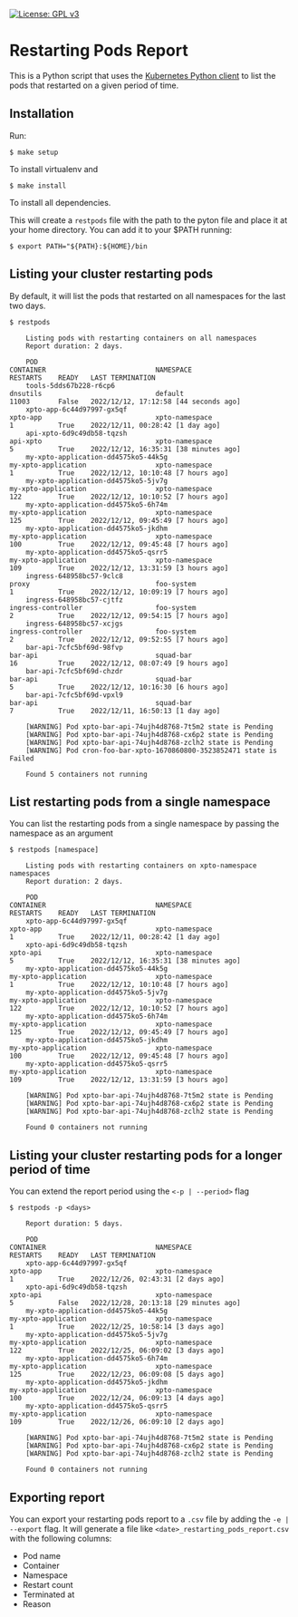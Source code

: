 [![License: GPL v3](https://img.shields.io/badge/License-GPLv3-blue.svg)](https://www.gnu.org/licenses/gpl-3.0)

# Restarting Pods Report

This is a Python script that uses the [Kubernetes Python client](https://github.com/kubernetes-client/python) to list the pods that restarted on a given period of time.

## Installation

Run:

`$ make setup`

To install virtualenv and

`$ make install`

To install all dependencies.

This will create a `restpods` file with the path to the pyton file and place it at your home directory. You can add it to your $PATH running:

`$ export PATH="${PATH}:${HOME}/bin`


## Listing your cluster restarting pods

By default, it will list the pods that restarted on all namespaces for the last two days.

`$ restpods`

```
    Listing pods with restarting containers on all namespaces
    Report duration: 2 days.

    POD                                                             CONTAINER                           NAMESPACE                           RESTARTS    READY   LAST TERMINATION
    tools-5dds67b228-r6cp6                                          dnsutils                            default                             11003       False   2022/12/12, 17:12:58 [44 seconds ago]
    xpto-app-6c44d97997-gx5qf                                       xpto-app                            xpto-namespace                      1           True    2022/12/11, 00:28:42 [1 day ago]
    api-xpto-6d9c49db58-tqzsh                                       api-xpto                            xpto-namespace                      5           True    2022/12/12, 16:35:31 [38 minutes ago]
    my-xpto-application-dd4575ko5-44k5g                             my-xpto-application                 xpto-namespace                      1           True    2022/12/12, 10:10:48 [7 hours ago]
    my-xpto-application-dd4575ko5-5jv7g                             my-xpto-application                 xpto-namespace                      122         True    2022/12/12, 10:10:52 [7 hours ago]
    my-xpto-application-dd4575ko5-6h74m                             my-xpto-application                 xpto-namespace                      125         True    2022/12/12, 09:45:49 [7 hours ago]
    my-xpto-application-dd4575ko5-jkdhm                             my-xpto-application                 xpto-namespace                      100         True    2022/12/12, 09:45:48 [7 hours ago]
    my-xpto-application-dd4575ko5-qsrr5                             my-xpto-application                 xpto-namespace                      109         True    2022/12/12, 13:31:59 [3 hours ago]
    ingress-648958bc57-9clc8                                        proxy                               foo-system                          1           True    2022/12/12, 10:09:19 [7 hours ago]
    ingress-648958bc57-cjtfz                                        ingress-controller                  foo-system                          2           True    2022/12/12, 09:54:15 [7 hours ago]
    ingress-648958bc57-xcjgs                                        ingress-controller                  foo-system                          2           True    2022/12/12, 09:52:55 [7 hours ago]
    bar-api-7cfc5bf69d-98fvp                                        bar-api                             squad-bar                           16          True    2022/12/12, 08:07:49 [9 hours ago]
    bar-api-7cfc5bf69d-chzdr                                        bar-api                             squad-bar                           5           True    2022/12/12, 10:16:30 [6 hours ago]
    bar-api-7cfc5bf69d-vpxl9                                        bar-api                             squad-bar                           7           True    2022/12/11, 16:50:13 [1 day ago]

    [WARNING] Pod xpto-bar-api-74ujh4d8768-7t5m2 state is Pending
    [WARNING] Pod xpto-bar-api-74ujh4d8768-cx6p2 state is Pending
    [WARNING] Pod xpto-bar-api-74ujh4d8768-zclh2 state is Pending
    [WARNING] Pod cron-foo-bar-xpto-1670860800-3523852471 state is Failed

    Found 5 containers not running
```

## List restarting pods from a single namespace

You can list the restarting pods from a single namespace by passing the namespace as an argument

`$ restpods [namespace]`

```
    Listing pods with restarting containers on xpto-namespace namespaces
    Report duration: 2 days.

    POD                                                             CONTAINER                           NAMESPACE                           RESTARTS    READY   LAST TERMINATION
    xpto-app-6c44d97997-gx5qf                                       xpto-app                            xpto-namespace                      1           True    2022/12/11, 00:28:42 [1 day ago]
    xpto-api-6d9c49db58-tqzsh                                       xpto-api                            xpto-namespace                      5           True    2022/12/12, 16:35:31 [38 minutes ago]
    my-xpto-application-dd4575ko5-44k5g                             my-xpto-application                 xpto-namespace                      1           True    2022/12/12, 10:10:48 [7 hours ago]
    my-xpto-application-dd4575ko5-5jv7g                             my-xpto-application                 xpto-namespace                      122         True    2022/12/12, 10:10:52 [7 hours ago]
    my-xpto-application-dd4575ko5-6h74m                             my-xpto-application                 xpto-namespace                      125         True    2022/12/12, 09:45:49 [7 hours ago]
    my-xpto-application-dd4575ko5-jkdhm                             my-xpto-application                 xpto-namespace                      100         True    2022/12/12, 09:45:48 [7 hours ago]
    my-xpto-application-dd4575ko5-qsrr5                             my-xpto-application                 xpto-namespace                      109         True    2022/12/12, 13:31:59 [3 hours ago]

    [WARNING] Pod xpto-bar-api-74ujh4d8768-7t5m2 state is Pending
    [WARNING] Pod xpto-bar-api-74ujh4d8768-cx6p2 state is Pending
    [WARNING] Pod xpto-bar-api-74ujh4d8768-zclh2 state is Pending

    Found 0 containers not running
```

## Listing your cluster restarting pods for a longer period of time

You can extend the report period using the `<-p | --period>` flag

`$ restpods -p <days>`

```
    Report duration: 5 days.

    POD                                                             CONTAINER                           NAMESPACE                           RESTARTS    READY   LAST TERMINATION
    xpto-app-6c44d97997-gx5qf                                       xpto-app                            xpto-namespace                      1           True    2022/12/26, 02:43:31 [2 days ago]
    xpto-api-6d9c49db58-tqzsh                                       xpto-api                            xpto-namespace                      5           False   2022/12/28, 20:13:18 [29 minutes ago]
    my-xpto-application-dd4575ko5-44k5g                             my-xpto-application                 xpto-namespace                      1           True    2022/12/25, 10:58:14 [3 days ago]
    my-xpto-application-dd4575ko5-5jv7g                             my-xpto-application                 xpto-namespace                      122         True    2022/12/25, 06:09:02 [3 days ago]
    my-xpto-application-dd4575ko5-6h74m                             my-xpto-application                 xpto-namespace                      125         True    2022/12/23, 06:09:08 [5 days ago]
    my-xpto-application-dd4575ko5-jkdhm                             my-xpto-application                 xpto-namespace                      100         True    2022/12/24, 06:09:13 [4 days ago]
    my-xpto-application-dd4575ko5-qsrr5                             my-xpto-application                 xpto-namespace                      109         True    2022/12/26, 06:09:10 [2 days ago]

    [WARNING] Pod xpto-bar-api-74ujh4d8768-7t5m2 state is Pending
    [WARNING] Pod xpto-bar-api-74ujh4d8768-cx6p2 state is Pending
    [WARNING] Pod xpto-bar-api-74ujh4d8768-zclh2 state is Pending

    Found 0 containers not running
```

## Exporting report

You can export your restarting pods report to a `.csv` file by adding the `-e | --export` flag.
It will generate a file like `<date>_restarting_pods_report.csv` with the following columns:

* Pod name
* Container
* Namespace
* Restart count
* Terminated at
* Reason
